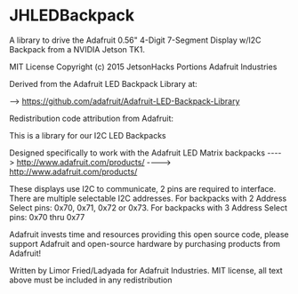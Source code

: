 # JHLEDBackpack

A library to drive the Adafruit 0.56" 4-Digit 7-Segment Display w/I2C Backpack
from a NVIDIA Jetson TK1.

MIT License
Copyright (c) 2015 JetsonHacks
Portions Adafruit Industries

Derived from the Adafruit LED Backpack Library at:

--> https://github.com/adafruit/Adafruit-LED-Backpack-Library

Redistribution code attribution from Adafruit:

  This is a library for our I2C LED Backpacks

  Designed specifically to work with the Adafruit LED Matrix backpacks
  ----> http://www.adafruit.com/products/
  ----> http://www.adafruit.com/products/

  These displays use I2C to communicate, 2 pins are required to
  interface. There are multiple selectable I2C addresses. For backpacks
  with 2 Address Select pins: 0x70, 0x71, 0x72 or 0x73. For backpacks
  with 3 Address Select pins: 0x70 thru 0x77

  Adafruit invests time and resources providing this open source code,
  please support Adafruit and open-source hardware by purchasing
  products from Adafruit!

  Written by Limor Fried/Ladyada for Adafruit Industries.
  MIT license, all text above must be included in any redistribution

